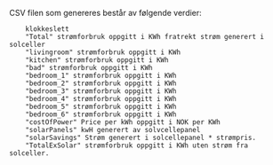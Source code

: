 

CSV filen som genereres består av følgende verdier: 

        klokkeslett
        "Total" strømforbruk oppgitt i KWh fratrekt strøm generert i solceller 
        "livingroom" strømforbruk oppgitt i KWh
        "kitchen" strømforbruk oppgitt i KWh
        "bad" strømforbruk oppgitt i KWh
        "bedroom_1" strømforbruk oppgitt i KWh
        "bedroom_2" strømforbruk oppgitt i KWh
        "bedroom_3" strømforbruk oppgitt i KWh
        "bedroom_4" strømforbruk oppgitt i KWh
        "bedroom_5" strømforbruk oppgitt i KWh
        "bedroom_6" strømforbruk oppgitt i KWh
        "costOfPower" Price per kWh oppgitt i NOK per KWh
        "solarPanels" kwH generert av solvcellepanel
        "solarSavings" Strøm generert i solcellepanel * strømpris.
        "TotalExSolar" strømforbruk oppgitt i KWh uten strøm fra solceller. 